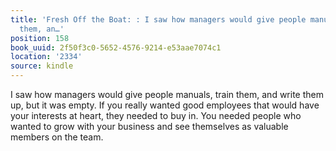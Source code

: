 ```yaml
---
title: 'Fresh Off the Boat: : I saw how managers would give people manuals, train
  them, an…'
position: 158
book_uuid: 2f50f3c0-5652-4576-9214-e53aae7074c1
location: '2334'
source: kindle
---
```


I saw how managers would give people manuals, train them, and write them up, but it was empty. If you really wanted good employees that would have your interests at heart, they needed to buy in. You needed people who wanted to grow with your business and see themselves as valuable members on the team.